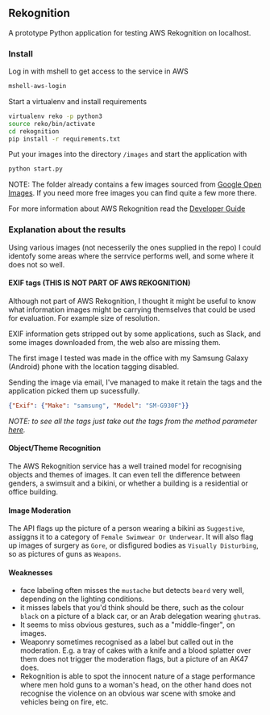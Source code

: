 ## Rekognition
A prototype Python application for testing AWS Rekognition on localhost.

### Install
Log in with mshell to get access to the service in AWS
```bash
mshell-aws-login
```

Start a virtualenv and install requirements
```bash
virtualenv reko -p python3
source reko/bin/activate
cd rekognition
pip install -r requirements.txt
```

Put your images into the directory `/images` and start the application with 
```bash
python start.py
```
NOTE: The folder already contains a few images sourced from [Google Open Images](https://storage.googleapis.com/openimages/web/download.html). If you need more free images you can find quite a few more there.

For more information about AWS Rekognition read the [Developer Guide](https://docs.aws.amazon.com/rekognition/latest/dg/rekognition-dg.pdf)

### Explanation about the results
Using various images (not necesserily the ones supplied in the repo) I could identofy some areas where the serrvice performs well, and some where it does not so well.

#### EXIF tags (THIS IS NOT PART OF AWS REKOGNITION)
Although not part of AWS Rekognition, I thought it might be useful to know what information images might be carrying themselves that could be used for evaluation. For example size of resolution.

EXIF information gets stripped out by some applications, such as Slack, and some images downloaded from, the web also are missing them. 

The first image I tested was made in the office with my Samsung Galaxy (Android) phone with the location tagging disabled.

Sending the image via email, I've managed to make it retain the tags and the application picked them up sucessfully.
```json
{"Exif": {"Make": "samsung", "Model": "SM-G930F"}}
```
_NOTE: to see all the tags just take out the tags from the method parameter [here](https://github.com/gberdal/rekognition/blob/master/start.py#L88)._

#### Object/Theme Recognition
The AWS Rekognition service has a well trained model for recognising objects and themes of images. It can even tell the difference
between genders, a swimsuit and a bikini, or whether a building is a residential or office building.

#### Image Moderation
The API flags up the picture of a person wearing a bikini as `Suggestive`, assiggns it to a category
of `Female Swimwear Or Underwear`. It will also flag up images of surgery as `Gore`, or disfigured bodies as `Visually Disturbing`, so as pictures of guns as `Weapons`.

#### Weaknesses
- face labeling often misses the `mustache` but detects `beard` very well, depending on the lighting conditions.
- it misses labels that you'd think should be there, such as the colour `black` on a picture of a black car, or an Arab delegation wearing `ghutra`s.
- It seems to miss obvious gestures, such as a "middle-finger", on images.
- Weaponry sometimes recognised as a label but called out in the moderation. E.g. a tray of cakes with a knife and a blood splatter over them does not trigger the moderation flags, but a picture of an AK47 does.
- Rekognition is able to spot the innocent nature of a stage performance where men hold guns to a woman's head, on the other hand does not recognise the violence on an obvious war scene with smoke and vehicles being on fire, etc.
